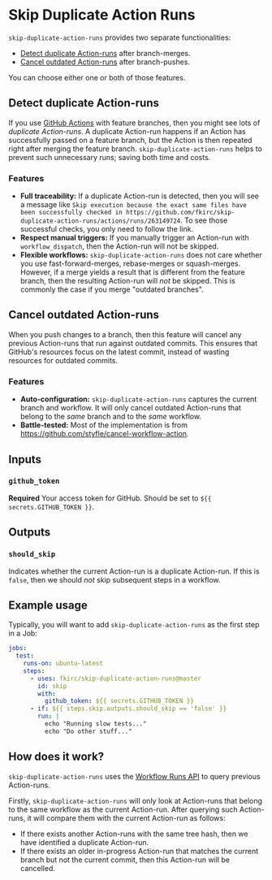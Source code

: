 # Skip Duplicate Action Runs

`skip-duplicate-action-runs` provides two separate functionalities:

- [Detect duplicate Action-runs](#detect-duplicate-action-runs) after branch-merges.
- [Cancel outdated Action-runs](#cancel-outdated-action-runs) after branch-pushes.

You can choose either one or both of those features.

## Detect duplicate Action-runs

If you use [GitHub Actions](https://github.com/features/actions) with feature branches, then you might see lots of _duplicate Action-runs_.
A duplicate Action-run happens if an Action has successfully passed on a feature branch, but the Action is then repeated right after merging the feature branch.
`skip-duplicate-action-runs` helps to prevent such unnecessary runs; saving both time and costs.

### Features

- **Full traceability:** If a duplicate Action-run is detected, then you will see a message like `Skip execution because the exact same files have been successfully checked in https://github.com/fkirc/skip-duplicate-action-runs/actions/runs/263149724`.
  To see those successful checks, you only need to follow the link.
- **Respect manual triggers:** If you manually trigger an Action-run with `workflow_dispatch`, then the Action-run will not be skipped.
- **Flexible workflows:** `skip-duplicate-action-runs` does not care whether you use fast-forward-merges, rebase-merges or squash-merges.
  However, if a merge yields a result that is different from the feature branch, then the resulting Action-run will _not_ be skipped.
  This is commonly the case if you merge "outdated branches".
  
## Cancel outdated Action-runs

When you push changes to a branch, then this feature will cancel any previous Action-runs that run against outdated commits.
This ensures that GitHub's resources focus on the latest commit, instead of wasting resources for outdated commits.

### Features

- **Auto-configuration:** `skip-duplicate-action-runs` captures the current branch and workflow.
  It will only cancel outdated Action-runs that belong to the _same_ branch and to the _same_ workflow.
- **Battle-tested:** Most of the implementation is from https://github.com/styfle/cancel-workflow-action.

## Inputs

### `github_token`

**Required** Your access token for GitHub. Should be set to `${{ secrets.GITHUB_TOKEN }}`.

## Outputs

### `should_skip`

Indicates whether the current Action-run is a duplicate Action-run.
If this is `false`, then we should _not_ skip subsequent steps in a workflow.

## Example usage

Typically, you will want to add `skip-duplicate-action-runs` as the first step in a Job:

```yml
jobs:
  test:
    runs-on: ubuntu-latest
    steps:
      - uses: fkirc/skip-duplicate-action-runs@master
        id: skip
        with:
          github_token: ${{ secrets.GITHUB_TOKEN }}
      - if: ${{ steps.skip.outputs.should_skip == 'false' }}
        run: |
          echo "Running slow tests..."
          echo "Do other stuff..."
```

## How does it work?

`skip-duplicate-action-runs` uses the [Workflow Runs API](https://docs.github.com/en/rest/reference/actions#workflow-runs) to query previous Action-runs.

Firstly, `skip-duplicate-action-runs` will only look at Action-runs that belong to the same workflow as the current Action-run.
After querying such Action-runs, it will compare them with the current Action-run as follows:

- If there exists another Action-runs with the same tree hash, then we have identified a duplicate Action-run.
- If there exists an older in-progress Action-run that matches the current branch but not the current commit, then this Action-run will be cancelled.
